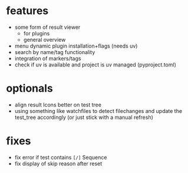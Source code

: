 # features
- some form of result viewer
    - for plugins
    - general overview
- menu dynamic plugin installation+flags (needs uv)
- search by name/tag functionality
- integration of markers/tags
- check if uv is available and project is uv managed (pyproject.toml)

# optionals
- align result Icons better on test tree
- using something like watchfiles to detect filechanges and
update the test_tree accordingly (or just stick with a manual refresh)

# fixes
- fix error if test contains `[/]` Sequence
- fix display of skip reason after reset
